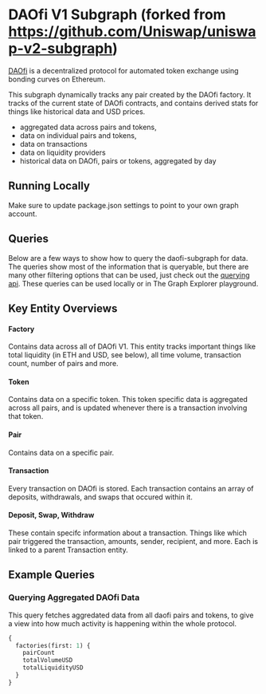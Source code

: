 # DAOfi V1 Subgraph (forked from https://github.com/Uniswap/uniswap-v2-subgraph)

[DAOfi](https://daofi.org/) is a decentralized protocol for automated token exchange using bonding curves on Ethereum.

This subgraph dynamically tracks any pair created by the DAOfi factory. It tracks of the current state of DAOfi contracts, and contains derived stats for things like historical data and USD prices.

- aggregated data across pairs and tokens,
- data on individual pairs and tokens,
- data on transactions
- data on liquidity providers
- historical data on DAOfi, pairs or tokens, aggregated by day

## Running Locally

Make sure to update package.json settings to point to your own graph account.

## Queries

Below are a few ways to show how to query the daofi-subgraph for data. The queries show most of the information that is queryable, but there are many other filtering options that can be used, just check out the [querying api](https://thegraph.com/docs/graphql-api). These queries can be used locally or in The Graph Explorer playground.

## Key Entity Overviews

#### Factory

Contains data across all of DAOfi V1. This entity tracks important things like total liquidity (in ETH and USD, see below), all time volume, transaction count, number of pairs and more.

#### Token

Contains data on a specific token. This token specific data is aggregated across all pairs, and is updated whenever there is a transaction involving that token.

#### Pair

Contains data on a specific pair.

#### Transaction

Every transaction on DAOfi is stored. Each transaction contains an array of deposits, withdrawals, and swaps that occured within it.

#### Deposit, Swap, Withdraw

These contain specifc information about a transaction. Things like which pair triggered the transaction, amounts, sender, recipient, and more. Each is linked to a parent Transaction entity.

## Example Queries

### Querying Aggregated DAOfi Data

This query fetches aggredated data from all daofi pairs and tokens, to give a view into how much activity is happening within the whole protocol.

```graphql
{
  factories(first: 1) {
    pairCount
    totalVolumeUSD
    totalLiquidityUSD
  }
}
```
